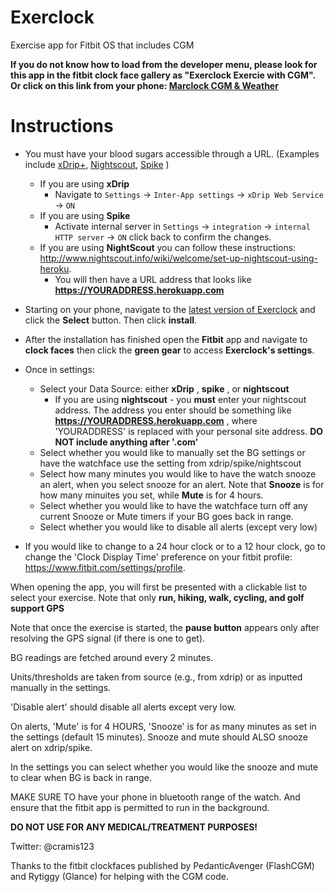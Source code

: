 # Exerclock
Exercise app for Fitbit OS that includes CGM

**If you do not know how to load from the developer menu, please look for this app in the fitbit clock face gallery as "Exerclock Exercie with CGM". Or click on this link from your phone: [Marclock CGM & Weather](https://gam.fitbit.com/gallery/app/f483f7c4-b592-4760-a50b-234ef75cc912)**

# Instructions

- You must have your blood sugars accessible through a URL. (Examples include [xDrip+](https://github.com/jamorham/xDrip-plus), [Nightscout](http://www.nightscout.info/wiki/welcome/set-up-nightscout-using-heroku), [Spike](https://spike-app.com/) )
  - If you are using **xDrip** 
    - Navigate to `Settings` -> `Inter-App settings` -> `xDrip Web Service` -> `ON` 
  - If you are using **Spike**  
    - Activate internal server in `Settings` -> `integration` -> `internal HTTP server` -> `ON` click back to confirm the changes.
  - If you are using **NightScout** you can follow these instructions: http://www.nightscout.info/wiki/welcome/set-up-nightscout-using-heroku. 
    - You will then have a URL address that looks like **https://YOURADDRESS.herokuapp.com**

- Starting on your phone, navigate to the [latest version of Exerclock](https://gam.fitbit.com/gallery/app/f483f7c4-b592-4760-a50b-234ef75cc912) and click the **Select** button. Then click **install**. 
- After the installation has finished open the **Fitbit** app and navigate to **clock faces** then click the **green gear** to access **Exerclock's settings**.
- Once in settings:  
  - Select your Data Source: either **xDrip** ,  **spike** , or **nightscout**
    - If you are using **nightscout** - you **must** enter your nightscout address. The address you enter should be something like **https://YOURADDRESS.herokuapp.com** , where 'YOURADDRESS' is replaced with your personal site address. **DO NOT include anything after '.com'**
   - Select whether you would like to manually set the BG settings or have the watchface use the setting from xdrip/spike/nightscout
   - Select how many minutes you would like to have the watch snooze an alert, when you select snooze for an alert. Note that **Snooze** is for how many minuites you set, while **Mute** is for 4 hours.
   - Select whether you would like to have the watchface turn off any current Snooze or Mute timers if your BG goes back in range.
   - Select whether you would like to disable all alerts (except very low)
- If you would like to change to a 24 hour clock or to a 12 hour clock, go to change the 'Clock Display Time' preference on your fitbit profile: https://www.fitbit.com/settings/profile. 

When opening the app, you will first be presented with a clickable list to select your exercise. Note that only **run, hiking, walk, cycling, and golf support GPS**

Note that once the exercise is started, the **pause button** appears only after resolving the GPS signal (if there is one to get).

BG readings are fetched around every 2 minutes. 

Units/thresholds are taken from source (e.g., from xdrip) or as inputted manually in the settings.

'Disable alert' should disable all alerts except very low.

On alerts, 'Mute' is for 4 HOURS, 'Snooze' is for as many minutes as set in the settings (default 15 minutes). 
Snooze and mute should ALSO snooze alert on xdrip/spike.

In the settings you can select whether you would like the snooze and mute to clear when BG is back in range.

MAKE SURE TO have your phone in bluetooth range of the watch. And ensure that the fitbit app is permitted to run in the background.

**DO NOT USE FOR ANY MEDICAL/TREATMENT PURPOSES!**

Twitter: @cramis123

Thanks to the fitbit clockfaces published by PedanticAvenger (FlashCGM) and Rytiggy (Glance) for helping with the CGM code.
